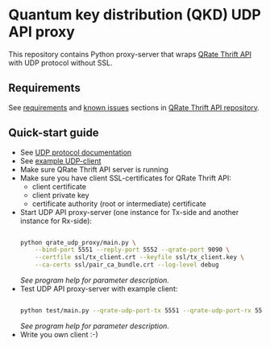 # Quantum key distribution (QKD) UDP API proxy

This repository contains Python proxy-server that wraps [QRate Thrift API][1] with UDP protocol without SSL.

## Requirements

See [requirements](https://github.com/RQC-QKD-Software/QRate-Client-API#requirements) and [known issues](https://github.com/RQC-QKD-Software/QRate-Client-API#known-issues) sections in [QRate Thrift API repository][1].


## Quick-start guide

- See [UDP protocol documentation](doc/QRate_UDP_API_ru.docx)
- See [example UDP-client](test/main.py)
- Make sure QRate Thrift API server is running
- Make sure you have client SSL-certificates for QRate Thrift API:
  - client certificate
  - client private key
  - certificate authority (root or intermediate) certificate
- Start UDP API proxy-server (one instance for Tx-side and another instance for Rx-side):
   ```bash

   python qrate_udp_proxy/main.py \
       --bind-port 5551 --reply-port 5552 --qrate-port 9090 \
       --certfile ssl/tx_client.crt --keyfile ssl/tx_client.key \
       --ca-certs ssl/pair_ca_bundle.crt --log-level debug
   ```
   *See program help for parameter description.*
- Test UDP API proxy-server with example client:
    ```bash

    python test/main.py --qrate-udp-port-tx 5551 --qrate-udp-port-rx 5556
    ```
    *See program help for parameter description.*
- Write you own client :-)

[1]: https://github.com/RQC-QKD-Software/QRate-Client-API
